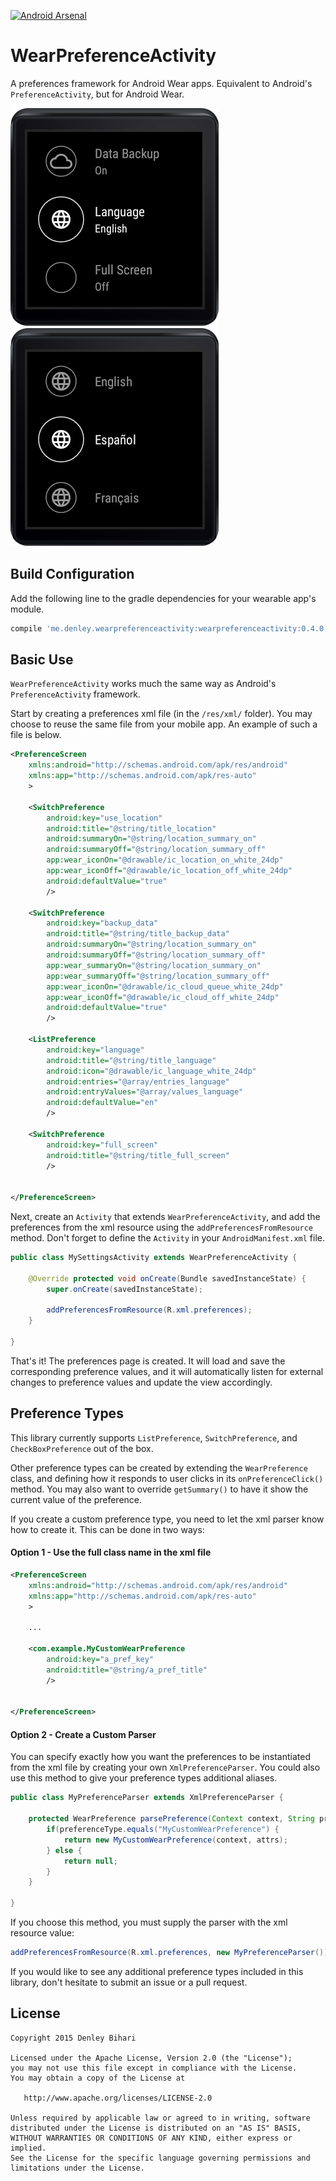 [![Android Arsenal](https://img.shields.io/badge/Android%20Arsenal-WearPreferenceActivity-brightgreen.svg?style=flat)](http://android-arsenal.com/details/1/1643)

# WearPreferenceActivity
A preferences framework for Android Wear apps. Equivalent to Android's `PreferenceActivity`, but for Android Wear.

![Preference List](/screenshots/preference_list.png) ![Preference List](/screenshots/language_select.png)

Build Configuration
--------
Add the following line to the gradle dependencies for your wearable app's module.
```groovy
compile 'me.denley.wearpreferenceactivity:wearpreferenceactivity:0.4.0'
```

Basic Use
-------
`WearPreferenceActivity` works much the same way as Android's `PreferenceActivity` framework.

Start by creating a preferences xml file (in the `/res/xml/` folder). You may choose to reuse the same file from your mobile app. An example of such a file is below.

```xml
<PreferenceScreen
    xmlns:android="http://schemas.android.com/apk/res/android"
    xmlns:app="http://schemas.android.com/apk/res-auto"
    >

    <SwitchPreference
        android:key="use_location"
        android:title="@string/title_location"
        android:summaryOn="@string/location_summary_on"
        android:summaryOff="@string/location_summary_off"
        app:wear_iconOn="@drawable/ic_location_on_white_24dp"
        app:wear_iconOff="@drawable/ic_location_off_white_24dp"
        android:defaultValue="true"
        />

    <SwitchPreference
        android:key="backup_data"
        android:title="@string/title_backup_data"
        android:summaryOn="@string/location_summary_on"
        android:summaryOff="@string/location_summary_off"
        app:wear_summaryOn="@string/location_summary_on"
        app:wear_summaryOff="@string/location_summary_off"
        app:wear_iconOn="@drawable/ic_cloud_queue_white_24dp"
        app:wear_iconOff="@drawable/ic_cloud_off_white_24dp"
        android:defaultValue="true"
        />

    <ListPreference
        android:key="language"
        android:title="@string/title_language"
        android:icon="@drawable/ic_language_white_24dp"
        android:entries="@array/entries_language"
        android:entryValues="@array/values_language"
        android:defaultValue="en"
        />

    <SwitchPreference
        android:key="full_screen"
        android:title="@string/title_full_screen"
        />


</PreferenceScreen>
```

Next, create an `Activity` that extends `WearPreferenceActivity`, and add the preferences from the xml resource using the `addPreferencesFromResource` method. Don't forget to define the `Activity` in your `AndroidManifest.xml` file.

```java
public class MySettingsActivity extends WearPreferenceActivity {

    @Override protected void onCreate(Bundle savedInstanceState) {
        super.onCreate(savedInstanceState);

        addPreferencesFromResource(R.xml.preferences);
    }

}
```

That's it! The preferences page is created. It will load and save the corresponding preference values, and it will automatically listen for external changes to preference values and update the view accordingly.

Preference Types
--------

This library currently supports `ListPreference`, `SwitchPreference`, and `CheckBoxPreference` out of the box.

Other preference types can be created by extending the `WearPreference` class, and defining how it responds to user clicks in its `onPreferenceClick()` method. You may also want to override `getSummary()` to have it show the current value of the preference.

If you create a custom preference type, you need to let the xml parser know how to create it. This can be done in two ways:

#### Option 1 - Use the full class name in the xml file

```xml
<PreferenceScreen
    xmlns:android="http://schemas.android.com/apk/res/android"
    xmlns:app="http://schemas.android.com/apk/res-auto"
    >

    ...

    <com.example.MyCustomWearPreference
        android:key="a_pref_key"
        android:title="@string/a_pref_title"
        />


</PreferenceScreen>
```

#### Option 2 - Create a Custom Parser

You can specify exactly how you want the preferences to be instantiated from the xml file by creating your own `XmlPreferenceParser`. You could also use this method to give your preference types additional aliases.

```java
public class MyPreferenceParser extends XmlPreferenceParser {

    protected WearPreference parsePreference(Context context, String preferenceType, final AttributeSet attrs) {
        if(preferenceType.equals("MyCustomWearPreference") {
            return new MyCustomWearPreference(context, attrs);
        } else {
            return null;
        }
    }

}
```

If you choose this method, you must supply the parser with the xml resource value:

```java
addPreferencesFromResource(R.xml.preferences, new MyPreferenceParser());
```


If you would like to see any additional preference types included in this library, don't hesitate to submit an issue or a pull request.

License
-------

    Copyright 2015 Denley Bihari

    Licensed under the Apache License, Version 2.0 (the "License");
    you may not use this file except in compliance with the License.
    You may obtain a copy of the License at

       http://www.apache.org/licenses/LICENSE-2.0

    Unless required by applicable law or agreed to in writing, software
    distributed under the License is distributed on an "AS IS" BASIS,
    WITHOUT WARRANTIES OR CONDITIONS OF ANY KIND, either express or implied.
    See the License for the specific language governing permissions and
    limitations under the License.